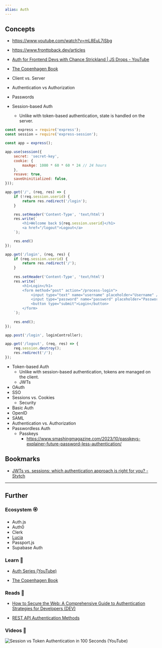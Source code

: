```yaml
---
alias: Auth
---
```


## Concepts

- https://www.youtube.com/watch?v=mL8EuL7jSbg
- https://www.fronttoback.dev/articles
- [Auth for Frontend Devs with Chance Strickland | JS Drops - YouTube](https://www.youtube.com/watch?v=6a8_9FdGYt4)
- [The Copenhagen Book](https://thecopenhagenbook.com/)

- Client vs. Server
- Authentication vs Authorization
- Passwords
- Session-based Auth
    - Unlike with token-based authentication, state is handled on the server.

```js
const express = require('express'); 
const session = require('express-session'); 

const app = express(); 

app.use(session({ 
    secret: 'secret-key',
    cookie: {
        maxAge: 1000 * 60 * 60 * 24 // 24 hours
    },
    resave: true,
    saveUninitialized: false,
}));

app.get('/', (req, res) => {
    if (!req.session.userid) {
        return res.redirect('/login');
    }

    res.setHeader('Content-Type', 'text/html')
    res.write(`
        <h1>Welcome back ${req.session.userid}</h1>
        <a href="/logout">Logout</a>
    `);

    res.end()
});

app.get('/login', (req, res) {
    if (req.session.userid) {
        return res.redirect('/');
    }
    
    res.setHeader('Content-Type', 'text/html')
    res.write(`
        <h1>Login</h1>
        <form method="post" action="/process-login">
            <input type="text" name="username" placeholder="Username" /> <br>
            <input type="password" name="password" placeholder="Password" /> <br>
            <button type="submit">Login</button>
        </form>
    `);
    
    res.end();
});

app.post('/login', loginController);

app.get('/logout', (req, res) => {
    req.session.destroy();
    res.redirect('/');
});
```

- Token-based Auth
    - Unlike with session-based authentication, tokens are managed on the client.
    - JWTs
- OAuth
- SSO
- Sessions vs. Cookies
    - Security
- Basic Auth
- OpenID
- SAML
- Authentication vs. Authorization
- Passwordless Auth
    - Passkeys
        - https://www.smashingmagazine.com/2023/10/passkeys-explainer-future-password-less-authentication/

## Bookmarks

- [JWTs vs. sessions: which authentication approach is right for you? - Stytch](https://stytch.com/blog/jwts-vs-sessions-which-is-right-for-you/)

---

## Further
### Ecosystem 🏵

- Auth.js
- Auth0
- Clerk
- [Lucia](https://lucia-auth.com/)
- Passport.js
- Supabase Auth

### Learn 🧠

- [Auth Series (YouTube)](https://youtube.com/playlist?list=PLkZYeFmDuaN2pZOuMWjIfvZ6v2ZFp2jyK)

- [The Copenhagen Book](https://thecopenhagenbook.com/)

### Reads 📄

- [How to Secure the Web: A Comprehensive Guide to Authentication Strategies for Developers (DEV)](https://dev.to/ma7moud3bas/how-to-secure-the-web-a-comprehensive-guide-to-authentication-strategies-for-developers-48od)

- [REST API Authentication Methods](https://blog.bytebytego.com/i/140010110/rest-api-authentication-methods)

### Videos 🎥

![Session vs Token Authentication in 100 Seconds (YouTube)](https://www.youtube.com/watch?v=UBUNrFtufWo)